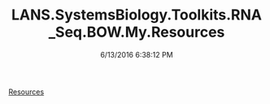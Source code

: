 ﻿---
title: LANS.SystemsBiology.Toolkits.RNA_Seq.BOW.My.Resources
date: 6/13/2016 6:38:12 PM
---

[Resources](T-LANS.SystemsBiology.Toolkits.RNA_Seq.BOW.My.Resources.Resources.html)
